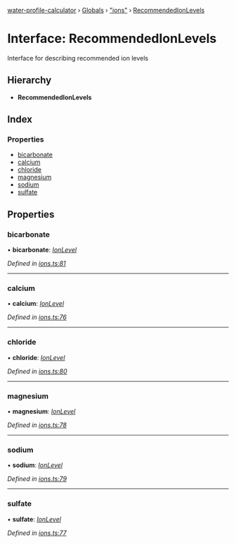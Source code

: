 [water-profile-calculator](../README.md) › [Globals](../globals.md) › ["ions"](../modules/_ions_.md) › [RecommendedIonLevels](_ions_.recommendedionlevels.md)

# Interface: RecommendedIonLevels

Interface for describing recommended ion levels

## Hierarchy

* **RecommendedIonLevels**

## Index

### Properties

* [bicarbonate](_ions_.recommendedionlevels.md#bicarbonate)
* [calcium](_ions_.recommendedionlevels.md#calcium)
* [chloride](_ions_.recommendedionlevels.md#chloride)
* [magnesium](_ions_.recommendedionlevels.md#magnesium)
* [sodium](_ions_.recommendedionlevels.md#sodium)
* [sulfate](_ions_.recommendedionlevels.md#sulfate)

## Properties

###  bicarbonate

• **bicarbonate**: *[IonLevel](../modules/_ions_.md#ionlevel)*

*Defined in [ions.ts:81](https://github.com/anttileppa/water-profile-calculator/blob/5b306f6/src/ions.ts#L81)*

___

###  calcium

• **calcium**: *[IonLevel](../modules/_ions_.md#ionlevel)*

*Defined in [ions.ts:76](https://github.com/anttileppa/water-profile-calculator/blob/5b306f6/src/ions.ts#L76)*

___

###  chloride

• **chloride**: *[IonLevel](../modules/_ions_.md#ionlevel)*

*Defined in [ions.ts:80](https://github.com/anttileppa/water-profile-calculator/blob/5b306f6/src/ions.ts#L80)*

___

###  magnesium

• **magnesium**: *[IonLevel](../modules/_ions_.md#ionlevel)*

*Defined in [ions.ts:78](https://github.com/anttileppa/water-profile-calculator/blob/5b306f6/src/ions.ts#L78)*

___

###  sodium

• **sodium**: *[IonLevel](../modules/_ions_.md#ionlevel)*

*Defined in [ions.ts:79](https://github.com/anttileppa/water-profile-calculator/blob/5b306f6/src/ions.ts#L79)*

___

###  sulfate

• **sulfate**: *[IonLevel](../modules/_ions_.md#ionlevel)*

*Defined in [ions.ts:77](https://github.com/anttileppa/water-profile-calculator/blob/5b306f6/src/ions.ts#L77)*
